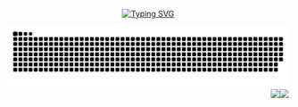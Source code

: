 <div align="center">

	
[![Typing SVG](https://readme-typing-svg.herokuapp.com?font=Architects+Daughter&color=7AF79A&size=30&lines=++Hey,👋+everyone..!;I'm+Learning+CyberSecurity...;Excited+about+Career...♡;Love+To+Learn+new+skills;Active+Learner/Researcher)](https://git.io/typing-svg)

<!--- snake -->
<div align="center">
  <img  src="https://github.com/1999AZZAR/1999AZZAR/blob/main/resources/img/grid-snake.svg"
       alt="snake" /></a>
</div>






<img src="http://github-profile-summary-cards.vercel.app/api/cards/profile-details?username=Bahy-Mamdouh&theme=transparent" align="right">

<img src="![](http://github-profile-summary-cards.vercel.app/api/cards/profile-details?username=Bahy-Mamdouh&theme=transparent" align="right">
